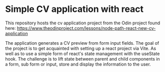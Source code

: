 # Simple CV application with react

This repository hosts the cv application project from the Odin project found here: https://www.theodinproject.com/lessons/node-path-react-new-cv-application

The application generates a CV preview from form input fields. The goal of the project is to get acquainted with setting up a react project via Vite.
As well as to use a simple form of react's state management with the useState hook.
The challenge is to lift state between parent and child components in a form, sub form or input, store and display the information to the user.
